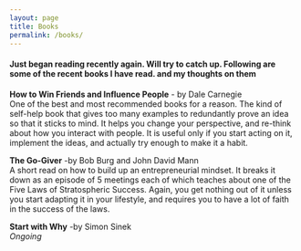```yaml
---
layout: page
title: Books
permalink: /books/
---
```

#### Just began reading recently again. Will try to catch up. Following are some of the recent books I have read. and my thoughts on them

**How to Win Friends and Influence People** - by Dale Carnegie    
One of the best and most recommended books for a reason. The kind of self-help book that gives too many examples to redundantly prove an idea so that it sticks to mind. It helps you change your perspective, and re-think about how you interact with people. It is useful only if you start acting on it, implement the ideas, and actually try enough to make it a habit. 

**The Go-Giver** -by Bob Burg and John David Mann  
A short read on how to build up an entrepreneurial mindset. It breaks it down as an episode of 5 meetings each of which teaches about one of the Five Laws of Stratospheric Success. Again, you get nothing out of it unless you start adapting it in your lifestyle, and requires you to have a lot of faith in the success of the laws.   


**Start with Why** -by Simon Sinek  
*Ongoing*
